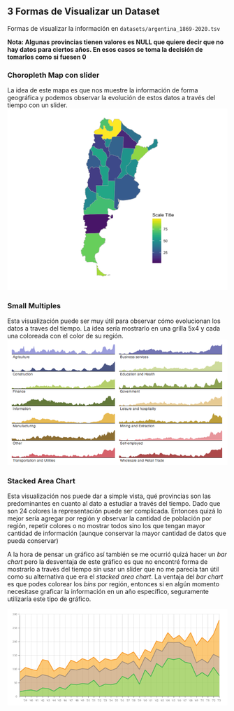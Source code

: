 ## 3 Formas de Visualizar un Dataset
Formas de visualizar la información en `datasets/argentina_1869-2020.tsv`

**Nota: Algunas provincias tienen valores es NULL que quiere decir que no hay datos para ciertos años. En esos casos se toma la decisión de tomarlos como si fuesen 0**

### Choropleth Map con slider
La idea de este mapa es que nos muestre la información de forma geográfica
y podemos observar la evolución de estos datos a través del tiempo con un slider.
![Choropleth Map de Argentina](../media/choropleth_ARG.png "Ejemplo de Mapa")

### Small Multiples
Esta visualización puede ser muy útil para observar cómo evolucionan los datos a traves del tiempo. La idea sería mostrarlo en una grilla 5x4 y cada una coloreada con el color de su región.
![Ejemplo de Small Multiples](../media/small_multiples.png "Ejemplo de Small Multiples")

### Stacked Area Chart
Esta visualización nos puede dar a simple vista, qué provincias son las predominantes en cuanto al dato a estudiar a través del tiempo. Dado que son 24 colores la representación puede ser complicada. Entonces quizá lo mejor sería agregar por región y observar la cantidad de población por región, repetir colores o no mostrar todos sino los que tengan mayor cantidad de información (aunque conservar la mayor cantidad de datos que pueda conservar)

A la hora de pensar un gráfico así también se me ocurrió quizá hacer un *bar chart* pero la desventaja de este gráfico es que no encontré forma de mostrarlo a través del tiempo sin usar un slider que no me parecía tan útil como su alternativa que era el *stacked area chart*. La ventaja del *bar chart* es que podes colorear los *bins* por región, entonces si en algún momento necesitase graficar la información en un año específico, seguramente utilizaría este tipo de gráfico.

![Ejemplo de Stacked Area Chart](../media/stacked_area_graph.png "Ejemplo Stacked Area Chart")
